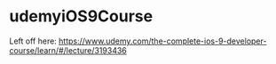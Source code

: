 # udemyiOS9Course

Left off here:
https://www.udemy.com/the-complete-ios-9-developer-course/learn/#/lecture/3193436


